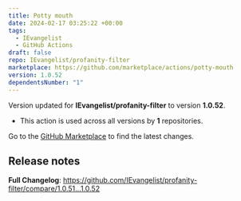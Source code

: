 ```yaml
---
title: Potty mouth
date: 2024-02-17 03:25:22 +00:00
tags:
  - IEvangelist
  - GitHub Actions
draft: false
repo: IEvangelist/profanity-filter
marketplace: https://github.com/marketplace/actions/potty-mouth
version: 1.0.52
dependentsNumber: "1"
---
```



Version updated for **IEvangelist/profanity-filter** to version **1.0.52**.
- This action is used across all versions by **1** repositories.

Go to the [GitHub Marketplace](https://github.com/marketplace/actions/potty-mouth) to find the latest changes.

## Release notes

**Full Changelog**: https://github.com/IEvangelist/profanity-filter/compare/1.0.51...1.0.52
